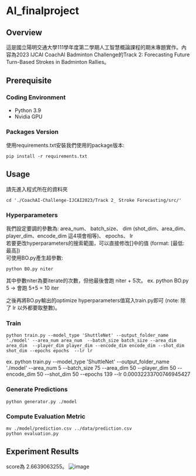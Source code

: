 # AI_finalproject

## Overview

這是國立陽明交通大學111學年度第二學期人工智慧概論課程的期末專題實作。內容為2023 IJCAI CoachAI Badminton Challenge的Track 2: Forecasting Future Turn-Based Strokes in Badminton Rallies。

## Prerequisite

### Coding Environment

* Python 3.9
* Nvidia GPU

### Packages Version

使用requirements.txt安裝我們使用的package版本:

```
pip install -r requirements.txt
```

## Usage

請先進入程式所在的資料夾

```
cd './CoachAI-Challenge-IJCAI2023/Track 2_ Stroke Forecasting/src/'
```

### Hyperparameters

我們設定要調的參數為: area_num、 batch_size、 dim (shot_dim、area_dim、player_dim、encode_dim 這4項會相等)、 epochs、 lr <br>
若要更改hyperparameters的搜索範圍，可以直接修改[]中的值 (format: [最低: 最高]) <br>
可使用BO.py產生超參數:

```
python BO.py niter
```

其中參數niter為要iterate的次數，但他最後會跑 niter + 5次。
ex.  python BO.py 5 -> 會跑 5+5 = 10 iter

之後再將BO.py輸出的optimize hyperparameters值寫入train.py即可 (note: 除了 lr 以外都要取整數)。

### Train

```
python train.py --model_type 'ShuttleNet' --output_folder_name './model' --area_num area_num  --batch_size batch_size --area_dim area_dim  --player_dim player_dim --encode_dim encode_dim --shot_dim shot_dim --epochs epochs  --lr lr
```

ex. python train.py --model_type 'ShuttleNet' --output_folder_name './model' --area_num 5  --batch_size 75 --area_dim 50  --player_dim 50 --encode_dim 50 --shot_dim 50 --epochs 139  --lr 0.00032233700746945427

### Generate Predictions

```
python generator.py ./model
```

### Compute Evaluation Metric

```
mv ./model/prediction.csv ../data/prediction.csv
python evaluation.py
```

## Experiment Results

score為	2.6639063255。
![image](https://github.com/ktpss97094/AI_finalproject/assets/122603032/63082eb6-5016-43ff-aa21-b50bb4f754c3)
